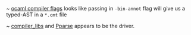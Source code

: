 ~ [ocaml compiler flags](https://ocaml.org/manual/native.html) looks like passing in `-bin-annot` flag will give us a typed-AST in a `*.cmt` file

~ [compiler_libs](https://ocaml.org/api/compilerlibref/Compiler_libs.html) and [Pparse](https://ocaml.org/api/compilerlibref/Pparse.html) appears to be the driver.
